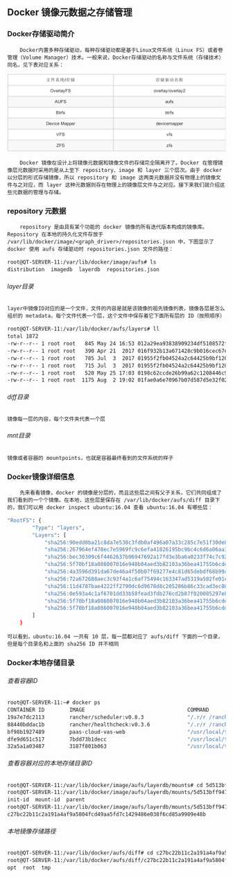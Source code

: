 ## Docker 镜像元数据之存储管理

### Docker存储驱动简介
		Docker内置多种存储驱动，每种存储驱动都是基于Linux文件系统（Linux FS）或者卷管理（Volume Manager）技术。一般来说，Docker存储驱动的名称与文件系统（存储技术）同名，见下表对应关系：
![docker-aufs](docker-aufs.png)

		Docker 镜像在设计上将镜像元数据和镜像文件的存储完全隔离开了。Docker 在管理镜像层元数据时采用的是从上至下 repository、image 和 layer 三个层次。由于 docker 以分层的形式存储镜像，所以 repository 和 image 这两类元数据并没有物理上的镜像文件与之对应，而 layer 这种元数据则存在物理上的镜像层文件与之对应。接下来我们就介绍这些元数据的管理与存储。

### repository 元数据

		repository 是由具有某个功能的 docker 镜像的所有迭代版本构成的镜像库。Repository 在本地的持久化文件存放于 /var/lib/docker/image/<graph_driver>/repositories.json 中，下图显示了 docker 使用 aufs 存储驱动时 repositories.json 文件的路径：

```bash
root@QT-SERVER-11:/var/lib/docker/image/aufs# ls
distribution  imagedb  layerdb  repositories.json
```

###### layer目录
	layer中镜像ID对应的是一个文件，文件的内容是就是该镜像的祖先镜像列表，镜像各层是怎么组织的 metadata，每个文件代表一个层，这个文件中保存着它下面所有层的 ID（按照顺序）

```bash
root@QT-SERVER-11:/var/lib/docker/aufs/layers# ll
total 1872
-rw-r--r-- 1 root root   845 May 24 16:53 012a29ea93838909234df5108572f4c7bbfc3e752316212cadd8923fec0ce266
-rw-r--r-- 1 root root   390 Apr 21  2017 016f932b13a671428c9b016cec67e4e3b736ae30f4f95e4d31009341aa3b4020
-rw-r--r-- 1 root root   785 Jul  3  2017 01955f2fb04524a2c64425b9bf120b82cd4d706d544b424d7a18ff0b76ee2c05
-rw-r--r-- 1 root root   715 Jul  3  2017 01955f2fb04524a2c64425b9bf120b82cd4d706d544b424d7a18ff0b76ee2c05-init
-rw-r--r-- 1 root root   520 May 25 17:03 0198c62ccde26b99a62c1208446c9b54b1052f29b35d4fed3644a013998b7572
-rw-r--r-- 1 root root  1175 Aug  2 19:02 01fae0a6e70967b07d587d5e32f02478573650a50e58f854227646d8eb0cc937
```


###### diff目录
	镜像每一层的内容，每个文件夹代表一个层

###### mnt目录
	镜像或者容器的 mountpoints，也就是容器最终看到的文件系统的样子

### Docker镜像详细信息

		先来看看镜像，docker 的镜像是分层的，而且这些层之间有父子关系，它们共同组成了我们看到的一个个镜像。在本地，这些层是保存在 /var/lib/docker/aufs/diff 目录下的，我们可以用 docker inspect ubuntu:16.04 查看 ubuntu:16.04 有哪些层：

```bash
"RootFS": {
        "Type": "layers",
        "Layers": [
            "sha256:90edd0ba21c8da7e530c3fdb0af496a07a33c285c7e51f30de80c50c624a5905",
            "sha256:267964ef478ec7e5969fc9c6efa41026195bc9bc4c6d6a06aa319adbd4378b5c",
            "sha256:bec30309c6f4462637b06947692a17fd3e3ba6a0233f74c7c9292b4930421541",
            "sha256:5f70bf18a086007016e948b04aed3b82103a36bea41755b6cddfaf10ace3c6ef",
            "sha256:4a3596d391da67de46a4f50b07f69277e4c81d65debdf68b99aa726959602e39",
            "sha256:72a672688aec3c93f4a1c6af75494c163347ad5319a582fe01c435bc84b08295",
            "sha256:11d4787bae4222ff2790dc6d9678d8c205286b86c33cad3ec80762602799384c",
            "sha256:0e593a4c1af6701dd33b58fead3fdb276cd2b87f020085297e8f690316e61b85",
            "sha256:5f70bf18a086007016e948b04aed3b82103a36bea41755b6cddfaf10ace3c6ef",
            "sha256:5f70bf18a086007016e948b04aed3b82103a36bea41755b6cddfaf10ace3c6ef"
        ]
    }
```
	可以看到，ubuntu:16.04 一共有 10 层，每一层都对应了 aufs/diff 下面的一个目录，但是每个目录名和上面的 sha256 ID 并不相同

### Docker本地存储目录

###### 查看容器ID

```bash
root@QT-SERVER-11:~# docker ps
CONTAINER ID        IMAGE                                 COMMAND                  CREATED             STATUS                PORTS                                                                                                                       NAMES
19a7e7dc2113        rancher/scheduler:v0.8.3              "/.r/r /rancher-en..."   2 hours ago         Up 2 hours
88440bddac1b        rancher/healthcheck:v0.3.6            "/.r/r /rancher-en..."   4 days ago          Up 4 days
bf98b1927489        paas-cloud-vas-web                    "/usr/local/tomcat..."   2 weeks ago         Up 4 days             0.0.0.0:28045->8080/tcp
dfe9d651c517        7bdd73b1decc                          "/usr/local/tomcat..."   2 weeks ago         Up 4 days             0.0.0.0:28041->8080/tcp
32a5a1a03487        3187f801b063                          "/usr/local/tomcat..."   2 weeks ago         Up 4 days             0.0.0.0:28044->8080/tcp
```
###### 查看容器对应的本地存储目录ID
```bash
root@QT-SERVER-11:/var/lib/docker/image/aufs/layerdb/mounts# cd 5d513bff947dca44a5e3907c5c0f6510b25b87bcaa8fde5e875ac785eea1af62/
root@QT-SERVER-11:/var/lib/docker/image/aufs/layerdb/mounts/5d513bff947dca44a5e3907c5c0f6510b25b87bcaa8fde5e875ac785eea1af62# ls
init-id  mount-id  parent
root@QT-SERVER-11:/var/lib/docker/image/aufs/layerdb/mounts/5d513bff947dca44a5e3907c5c0f6510b25b87bcaa8fde5e875ac785eea1af62# more mount-id
c27bc22b11c2a191a4af9a5804fcd49aa5fd7c1429486e038f6cd85a9909e48b
```
###### 本地镜像存储路径

```bash
root@QT-SERVER-11:/var/lib/docker/aufs/diff# cd c27bc22b11c2a191a4af9a5804fcd49aa5fd7c1429486e038f6cd85a9909e48b
root@QT-SERVER-11:/var/lib/docker/aufs/diff/c27bc22b11c2a191a4af9a5804fcd49aa5fd7c1429486e038f6cd85a9909e48b# ls
opt  root  tmp
```































